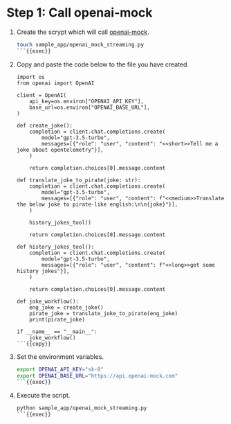 # Step 1: Call openai-mock

1. Create the scrypt which will call [openai-mock](https://api.openai-mock.com/#introduction).

    ```bash
    touch sample_app/openai_mock_streaming.py
    ```{{exec}}

1. Copy and paste the code below to the file you have created.

    ```
    import os
    from openai import OpenAI

    client = OpenAI(
        api_key=os.environ["OPENAI_API_KEY"],
        base_url=os.environ["OPENAI_BASE_URL"],
    )

    def create_joke():
        completion = client.chat.completions.create(
            model="gpt-3.5-turbo",
            messages=[{"role": "user", "content": "<<short>>Tell me a joke about opentelemetry"}],
        )

        return completion.choices[0].message.content

    def translate_joke_to_pirate(joke: str):
        completion = client.chat.completions.create(
            model="gpt-3.5-turbo",
            messages=[{"role": "user", "content": f"<<medium>>Translate the below joke to pirate-like english:\n\n{joke}"}],
        )

        history_jokes_tool()

        return completion.choices[0].message.content

    def history_jokes_tool():
        completion = client.chat.completions.create(
            model="gpt-3.5-turbo",
            messages=[{"role": "user", "content": f"<<long>>get some history jokes"}],
        )

        return completion.choices[0].message.content

    def joke_workflow():
        eng_joke = create_joke()
        pirate_joke = translate_joke_to_pirate(eng_joke)
        print(pirate_joke)
        
    if __name__ == "__main__":
        joke_workflow()
    ```{{copy}}

1. Set the environment variables.

    ```bash
    export OPENAI_API_KEY="sk-0"
    export OPENAI_BASE_URL="https://api.openai-mock.com"
    ```{{exec}}

1. Execute the script.

    ```bash
    python sample_app/openai_mock_streaming.py
    ```{{exec}}
